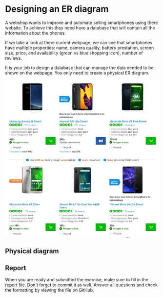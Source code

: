 # Designing an ER diagram

A webshop wants to improve and automate selling smartphones using there website. To achieve this they need have a database that will contain all the information about the phones.

If we take a look at there current webpage, we can see that smartphones have multiple properties: name, camera quality, battery prestation, screen size, price, and availability (green vs blue shopping icon), number of reviews.

It is your job to design a database that can manage the data needed to be shown on the webpage. You only need to create a physical ER diagram.

![Webshop](./img/webshop.jpg)

## Physical diagram

<!-- TODO: insert the image here -->
<!-- ![physical ER diagram](./img/physical-er-webshop.png) -->

## Report

When you are ready and submitted the exercise, make sure to fill in the [report](./REPORT.md) file. Don't forget to commit it as well. Answer all questions and check the formatting by viewing the file on GitHub.
